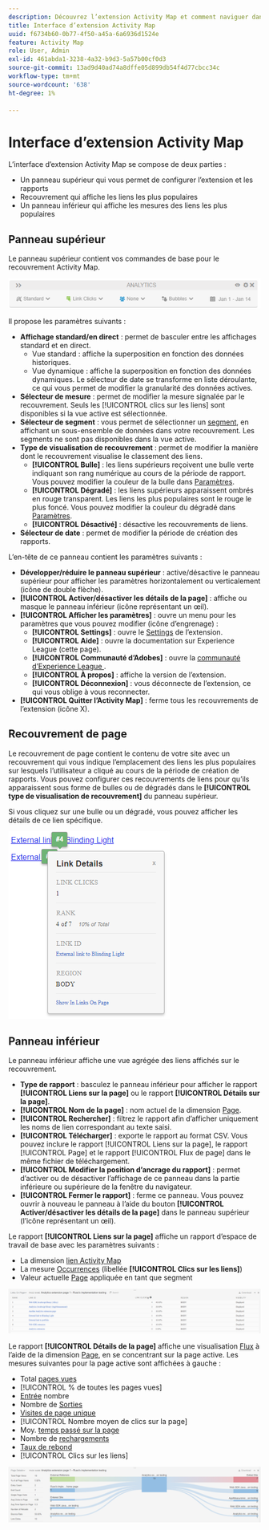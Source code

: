 ```yaml
---
description: Découvrez l’extension Activity Map et comment naviguer dans son interface.
title: Interface d’extension Activity Map
uuid: f6734b60-0b77-4f50-a45a-6a6936d1524e
feature: Activity Map
role: User, Admin
exl-id: 461abda1-3238-4a32-b9d3-5a57b00cf0d3
source-git-commit: 13ad9d40ad74a8dffe05d899db54f4d77cbcc34c
workflow-type: tm+mt
source-wordcount: '638'
ht-degree: 1%

---
```


# Interface d’extension Activity Map

L’interface d’extension Activity Map se compose de deux parties :

* Un panneau supérieur qui vous permet de configurer l’extension et les rapports
* Recouvrement qui affiche les liens les plus populaires
* Un panneau inférieur qui affiche les mesures des liens les plus populaires

## Panneau supérieur

Le panneau supérieur contient vos commandes de base pour le recouvrement Activity Map.

![Recouvrement](../assets/overlay.png)

Il propose les paramètres suivants :

* **Affichage standard/en direct** : permet de basculer entre les affichages standard et en direct.
   * Vue standard : affiche la superposition en fonction des données historiques.
   * Vue dynamique : affiche la superposition en fonction des données dynamiques. Le sélecteur de date se transforme en liste déroulante, ce qui vous permet de modifier la granularité des données actives.
* **Sélecteur de mesure** : permet de modifier la mesure signalée par le recouvrement. Seuls les [!UICONTROL clics sur les liens] sont disponibles si la vue active est sélectionnée.
* **Sélecteur de segment** : vous permet de sélectionner un [segment](/help/components/segmentation/seg-overview.md), en affichant un sous-ensemble de données dans votre recouvrement. Les segments ne sont pas disponibles dans la vue active.
* **Type de visualisation de recouvrement** : permet de modifier la manière dont le recouvrement visualise le classement des liens.
   * **[!UICONTROL Bulle]** : les liens supérieurs reçoivent une bulle verte indiquant son rang numérique au cours de la période de rapport. Vous pouvez modifier la couleur de la bulle dans [Paramètres](settings.md).
   * **[!UICONTROL Dégradé]** : les liens supérieurs apparaissent ombrés en rouge transparent. Les liens les plus populaires sont le rouge le plus foncé. Vous pouvez modifier la couleur du dégradé dans [Paramètres](settings.md).
   * **[!UICONTROL Désactivé]** : désactive les recouvrements de liens.
* **Sélecteur de date** : permet de modifier la période de création des rapports.

L’en-tête de ce panneau contient les paramètres suivants :

* **Développer/réduire le panneau supérieur** : active/désactive le panneau supérieur pour afficher les paramètres horizontalement ou verticalement (icône de double flèche).
* **[!UICONTROL Activer/désactiver les détails de la page]** : affiche ou masque le panneau inférieur (icône représentant un œil).
* **[!UICONTROL Afficher les paramètres]** : ouvre un menu pour les paramètres que vous pouvez modifier (icône d’engrenage) :
   * **[!UICONTROL Settings]** : ouvre le [Settings](settings.md) de l’extension.
   * **[!UICONTROL Aide]** : ouvre la documentation sur Experience League (cette page).
   * **[!UICONTROL Communauté d’Adobes]** : ouvre la [communauté d’Experience League ](https://experienceleaguecommunities.adobe.com/?profile.language=fr).
   * **[!UICONTROL À propos]** : affiche la version de l’extension.
   * **[!UICONTROL Déconnexion]** : vous déconnecte de l’extension, ce qui vous oblige à vous reconnecter.
* **[!UICONTROL Quitter l’Activity Map]** : ferme tous les recouvrements de l’extension (icône X).

## Recouvrement de page

Le recouvrement de page contient le contenu de votre site avec un recouvrement qui vous indique l’emplacement des liens les plus populaires sur lesquels l’utilisateur a cliqué au cours de la période de création de rapports. Vous pouvez configurer ces recouvrements de liens pour qu’ils apparaissent sous forme de bulles ou de dégradés dans le **[!UICONTROL type de visualisation de recouvrement]** du panneau supérieur.

Si vous cliquez sur une bulle ou un dégradé, vous pouvez afficher les détails de ce lien spécifique.

![Bulle de lien](../assets/link-bubble.png)

## Panneau inférieur

Le panneau inférieur affiche une vue agrégée des liens affichés sur le recouvrement.

* **Type de rapport** : basculez le panneau inférieur pour afficher le rapport **[!UICONTROL Liens sur la page]** ou le rapport **[!UICONTROL Détails sur la page]**.
* **[!UICONTROL Nom de la page]** : nom actuel de la dimension [Page](/help/components/dimensions/page.md).
* **[!UICONTROL Rechercher]** : filtrez le rapport afin d’afficher uniquement les noms de lien correspondant au texte saisi.
* **[!UICONTROL Télécharger]** : exporte le rapport au format CSV. Vous pouvez inclure le rapport [!UICONTROL Liens sur la page], le rapport [!UICONTROL Page] et le rapport [!UICONTROL Flux de page] dans le même fichier de téléchargement.
* **[!UICONTROL Modifier la position d’ancrage du rapport]** : permet d’activer ou de désactiver l’affichage de ce panneau dans la partie inférieure ou supérieure de la fenêtre du navigateur.
* **[!UICONTROL Fermer le rapport]** : ferme ce panneau. Vous pouvez ouvrir à nouveau le panneau à l’aide du bouton **[!UICONTROL Activer/désactiver les détails de la page]** dans le panneau supérieur (l’icône représentant un œil).

Le rapport **[!UICONTROL Liens sur la page]** affiche un rapport d’espace de travail de base avec les paramètres suivants :

* La dimension [lien Activity Map ](/help/components/dimensions/activity-map-link.md)
* La mesure [Occurrences](/help/components/metrics/occurrences.md) (libellée **[!UICONTROL Clics sur les liens]**)
* Valeur actuelle [Page](/help/components/dimensions/page.md) appliquée en tant que segment

![Liens dans le panneau Page](../assets/links-on-page.png)

Le rapport **[!UICONTROL Détails de la page]** affiche une visualisation [Flux](/help/analyze/analysis-workspace/visualizations/c-flow/flow.md) à l’aide de la dimension [Page](/help/components/dimensions/page.md), en se concentrant sur la page active. Les mesures suivantes pour la page active sont affichées à gauche :

* Total [pages vues](/help/components/metrics/page-views.md)
* [!UICONTROL  % de toutes les pages vues]
* [Entrée](/help/components/metrics/entries.md) nombre
* Nombre de [Sorties](/help/components/metrics/exits.md)
* [Visites de page unique](/help/components/metrics/single-page-visits.md)
* [!UICONTROL Nombre moyen de clics sur la page]
* Moy. [temps passé sur la page](/help/components/metrics/time-spent.md)
* Nombre de [rechargements](/help/components/metrics/reloads.md)
* [Taux de rebond](/help/components/metrics/bounce-rate.md)
* [!UICONTROL Clics sur les liens]

![Détails de la page](../assets/page-details.png)
